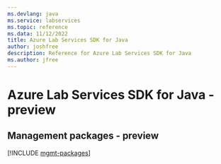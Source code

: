 ```yaml
---
ms.devlang: java
ms.service: labservices
ms.topic: reference
ms.data: 11/12/2022
title: Azure Lab Services SDK for Java
author: joshfree
description: Reference for Azure Lab Services SDK for Java
ms.author: jfree
---
```

# Azure Lab Services SDK for Java - preview

## Management packages - preview
[!INCLUDE [mgmt-packages](lab-services-mgmt-index.md)]